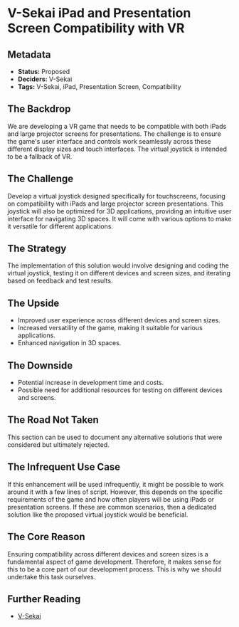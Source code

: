 # V-Sekai iPad and Presentation Screen Compatibility with VR

## Metadata

- **Status:** Proposed
- **Deciders:** V-Sekai
- **Tags:** V-Sekai, iPad, Presentation Screen, Compatibility

## The Backdrop

We are developing a VR game that needs to be compatible with both iPads and large projector screens for presentations. The challenge is to ensure the game's user interface and controls work seamlessly across these different display sizes and touch interfaces. The virtual joystick is intended to be a fallback of VR.

## The Challenge

Develop a virtual joystick designed specifically for touchscreens, focusing on compatibility with iPads and large projector screen presentations. This joystick will also be optimized for 3D applications, providing an intuitive user interface for navigating 3D spaces. It will come with various options to make it versatile for different applications.

## The Strategy

The implementation of this solution would involve designing and coding the virtual joystick, testing it on different devices and screen sizes, and iterating based on feedback and test results.

## The Upside

- Improved user experience across different devices and screen sizes.
- Increased versatility of the game, making it suitable for various applications.
- Enhanced navigation in 3D spaces.

## The Downside

- Potential increase in development time and costs.
- Possible need for additional resources for testing on different devices and screens.

## The Road Not Taken

This section can be used to document any alternative solutions that were considered but ultimately rejected.

## The Infrequent Use Case

If this enhancement will be used infrequently, it might be possible to work around it with a few lines of script. However, this depends on the specific requirements of the game and how often players will be using iPads or presentation screens. If these are common scenarios, then a dedicated solution like the proposed virtual joystick would be beneficial.

## The Core Reason

Ensuring compatibility across different devices and screen sizes is a fundamental aspect of game development. Therefore, it makes sense for this to be a core part of our development process. This is why we should undertake this task ourselves.

## Further Reading

- [V-Sekai](https://v-sekai.org/)
